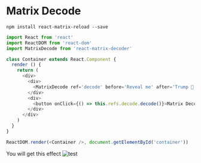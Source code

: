 Matrix Decode
=======

`npm install react-matrix-reload --save`

```javascript
import React from 'react'
import ReactDOM from 'react-dom'
import MatrixDecode from 'react-matrix-decoder'

class Container extends React.Component {
  render () {
    return (
      <div>
        <div>
          <MatrixDecode ref='decode' before='Reveal me' after='Trump 💩' speed={50} />
        </div>
        <div>
          <button onClick={() => this.refs.decode.decode()}>Matrix Decode!</button>
        </div>
      </div>
    )
  }
}

ReactDOM.render(<Container />, document.getElementById('container'))

```
You will get this effect
![test](https://github.com/mattmezza/react-matrix-decode/blob/master/test/out.gif)
